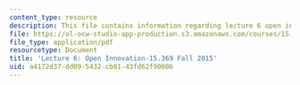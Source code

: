 ```yaml
---
content_type: resource
description: This file contains information regarding lecture 6 open innovation.
file: https://ol-ocw-studio-app-production.s3.amazonaws.com/courses/15-369-seminar-in-corporate-entrepreneurship-fall-2015/a4172d37dd095432cb0143fd62f90006_MIT15_369F15_Lecture6.pdf
file_type: application/pdf
resourcetype: Document
title: 'Lecture 6: Open Innovation-15.369 Fall 2015'
uid: a4172d37-dd09-5432-cb01-43fd62f90006
---
```

